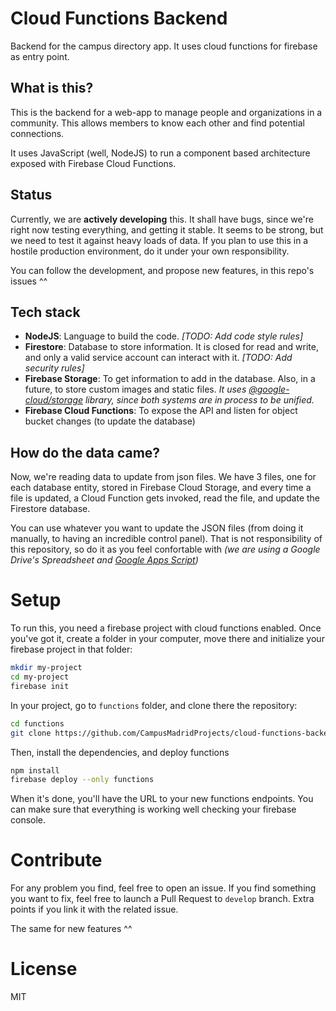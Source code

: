# Cloud Functions Backend
Backend for the campus directory app. It uses cloud functions for firebase as entry point.

## What is this?
This is the backend for a web-app to manage people and organizations in a community. This allows members to know each other and find potential connections.

It uses JavaScript (well, NodeJS) to run a component based architecture exposed with Firebase Cloud Functions.

## Status
Currently, we are **actively developing** this. It shall have bugs, since we're right now testing everything, and getting it stable. It seems to be strong, but we need to test it against heavy loads of data. If you plan to use this in a hostile production environment, do it under your own responsibility.

You can follow the development, and propose new features, in this repo's issues ^^

## Tech stack
 - **NodeJS**: Language to build the code. *[TODO: Add code style rules]*
 - **Firestore**: Database to store information. It is closed for read and write, and only a valid service account can interact with it. *[TODO: Add security rules]*
 - **Firebase Storage**: To get information to add in the database. Also, in a future, to store custom images and static files. *It uses [@google-cloud/storage](https://www.npmjs.com/package/@google-cloud/storage "@google-cloud/storage") library, since both systems are in process to be unified.*
 - **Firebase Cloud Functions**: To expose the API and listen for object bucket changes (to update the database)

## How do the data came?
Now, we're reading data to update from json files. We have 3 files, one for each database entity, stored in Firebase Cloud Storage, and every time a file is updated, a Cloud Function gets invoked, read the file, and update the Firestore database.

You can use whatever you want to update the JSON files (from doing it manually, to having an incredible control panel). That is not responsibility of this repository, so do it as you feel confortable with *(we are using a Google Drive's Spreadsheet and [Google Apps Script](https://developers.google.com/apps-script/ "Google Apps Script"))*

# Setup
To run this, you need a firebase project with cloud functions enabled. Once you've got it, create a folder in your computer, move there and initialize your firebase project in that folder:

```bash
mkdir my-project
cd my-project
firebase init
```

In your project, go to `functions` folder, and clone there the repository:

```bash
cd functions
git clone https://github.com/CampusMadridProjects/cloud-functions-backend.git .
```

Then, install the dependencies, and deploy functions

```bash
npm install
firebase deploy --only functions
```

When it's done, you'll have the URL to your new functions endpoints. You can make sure that everything is working well checking your firebase console.

# Contribute
For any problem you find, feel free to open an issue. If you find something you want to fix, feel free to launch a Pull Request to `develop` branch. Extra points if you link it with the related issue.

The same for new features ^^

# License
MIT
